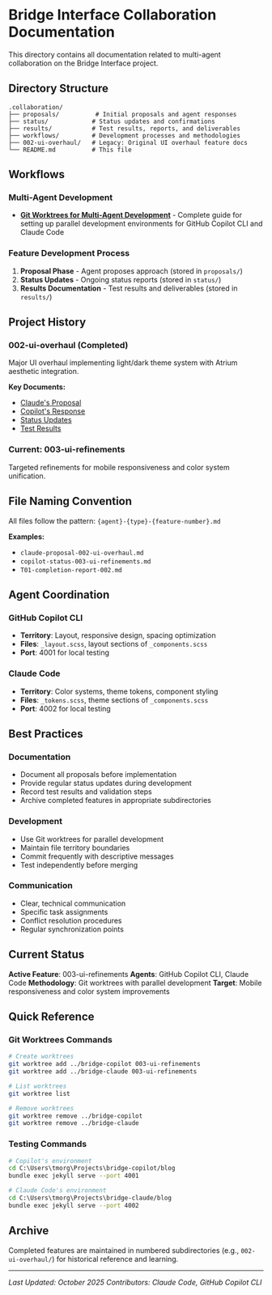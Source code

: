 # Bridge Interface Collaboration Documentation

This directory contains all documentation related to multi-agent collaboration on the Bridge Interface project.

## Directory Structure

```
.collaboration/
├── proposals/          # Initial proposals and agent responses
├── status/            # Status updates and confirmations  
├── results/           # Test results, reports, and deliverables
├── workflows/         # Development processes and methodologies
├── 002-ui-overhaul/   # Legacy: Original UI overhaul feature docs
└── README.md          # This file
```

## Workflows

### Multi-Agent Development

- **[Git Worktrees for Multi-Agent Development](workflows/git-worktrees-multi-agent.md)** - Complete guide for setting up parallel development environments for GitHub Copilot CLI and Claude Code

### Feature Development Process

1. **Proposal Phase** - Agent proposes approach (stored in `proposals/`)
2. **Status Updates** - Ongoing status reports (stored in `status/`)
3. **Results Documentation** - Test results and deliverables (stored in `results/`)

## Project History

### 002-ui-overhaul (Completed)
Major UI overhaul implementing light/dark theme system with Atrium aesthetic integration.

**Key Documents:**
- [Claude's Proposal](proposals/claude-proposal-002-ui-overhaul.md)
- [Copilot's Response](proposals/copilot-response-002-ui-overhaul.md)
- [Status Updates](status/)
- [Test Results](results/)

### Current: 003-ui-refinements
Targeted refinements for mobile responsiveness and color system unification.

## File Naming Convention

All files follow the pattern: `{agent}-{type}-{feature-number}.md`

**Examples:**
- `claude-proposal-002-ui-overhaul.md`
- `copilot-status-003-ui-refinements.md`
- `T01-completion-report-002.md`

## Agent Coordination

### GitHub Copilot CLI
- **Territory**: Layout, responsive design, spacing optimization
- **Files**: `_layout.scss`, layout sections of `_components.scss`
- **Port**: 4001 for local testing

### Claude Code  
- **Territory**: Color systems, theme tokens, component styling
- **Files**: `_tokens.scss`, theme sections of `_components.scss`
- **Port**: 4002 for local testing

## Best Practices

### Documentation
- Document all proposals before implementation
- Provide regular status updates during development
- Record test results and validation steps
- Archive completed features in appropriate subdirectories

### Development
- Use Git worktrees for parallel development
- Maintain file territory boundaries
- Commit frequently with descriptive messages
- Test independently before merging

### Communication
- Clear, technical communication
- Specific task assignments
- Conflict resolution procedures
- Regular synchronization points

## Current Status

**Active Feature**: 003-ui-refinements
**Agents**: GitHub Copilot CLI, Claude Code
**Methodology**: Git worktrees with parallel development
**Target**: Mobile responsiveness and color system improvements

## Quick Reference

### Git Worktrees Commands
```bash
# Create worktrees
git worktree add ../bridge-copilot 003-ui-refinements
git worktree add ../bridge-claude 003-ui-refinements

# List worktrees
git worktree list

# Remove worktrees
git worktree remove ../bridge-copilot
git worktree remove ../bridge-claude
```

### Testing Commands
```bash
# Copilot's environment
cd C:\Users\tmorg\Projects\bridge-copilot/blog
bundle exec jekyll serve --port 4001

# Claude Code's environment  
cd C:\Users\tmorg\Projects\bridge-claude/blog
bundle exec jekyll serve --port 4002
```

## Archive

Completed features are maintained in numbered subdirectories (e.g., `002-ui-overhaul/`) for historical reference and learning.

---

*Last Updated: October 2025*
*Contributors: Claude Code, GitHub Copilot CLI*
